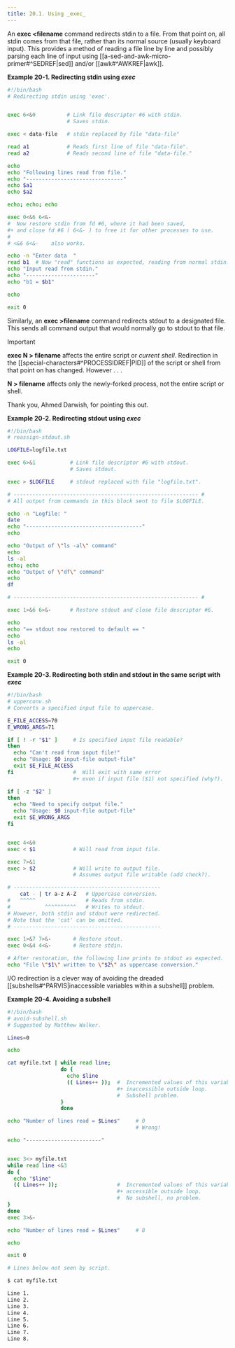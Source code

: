 ```yaml
---
title: 20.1. Using _exec_
---
```


An **exec <filename** command redirects stdin to a file. From that point on, all stdin comes from that file, rather than its normal source (usually keyboard input). This provides a method of reading a file line by line and possibly parsing each line of input using [[a-sed-and-awk-micro-primer#^SEDREF|sed]] and/or [[awk#^AWKREF|awk]].

**Example 20-1. Redirecting stdin using _exec_**

```bash
#!/bin/bash
# Redirecting stdin using 'exec'.


exec 6<&0          # Link file descriptor #6 with stdin.
                   # Saves stdin.

exec < data-file   # stdin replaced by file "data-file"

read a1            # Reads first line of file "data-file".
read a2            # Reads second line of file "data-file."

echo
echo "Following lines read from file."
echo "-------------------------------"
echo $a1
echo $a2

echo; echo; echo

exec 0<&6 6<&-
#  Now restore stdin from fd #6, where it had been saved,
#+ and close fd #6 ( 6<&- ) to free it for other processes to use.
#
# <&6 6<&-    also works.

echo -n "Enter data  "
read b1  # Now "read" functions as expected, reading from normal stdin.
echo "Input read from stdin."
echo "----------------------"
echo "b1 = $b1"

echo

exit 0
```

Similarly, an **exec >filename** command redirects stdout to a designated file. This sends all command output that would normally go to stdout to that file.

> [!important]
> **exec N > filename** affects the entire script or _current shell_. Redirection in the [[special-characters#^PROCESSIDREF|PID]] of the script or shell from that point on has changed. However . . .
>
> **N > filename** affects only the newly-forked process, not the entire script or shell.
>
> Thank you, Ahmed Darwish, for pointing this out.

**Example 20-2. Redirecting stdout using _exec_**

```bash
#!/bin/bash
# reassign-stdout.sh

LOGFILE=logfile.txt

exec 6>&1           # Link file descriptor #6 with stdout.
                    # Saves stdout.

exec > $LOGFILE     # stdout replaced with file "logfile.txt".

# ----------------------------------------------------------- #
# All output from commands in this block sent to file $LOGFILE.

echo -n "Logfile: "
date
echo "-------------------------------------"
echo

echo "Output of \"ls -al\" command"
echo
ls -al
echo; echo
echo "Output of \"df\" command"
echo
df

# ----------------------------------------------------------- #

exec 1>&6 6>&-      # Restore stdout and close file descriptor #6.

echo
echo "== stdout now restored to default == "
echo
ls -al
echo

exit 0
```

**Example 20-3. Redirecting both stdin and stdout in the same script with _exec_**

```bash
#!/bin/bash
# upperconv.sh
# Converts a specified input file to uppercase.

E_FILE_ACCESS=70
E_WRONG_ARGS=71

if [ ! -r "$1" ]     # Is specified input file readable?
then
  echo "Can't read from input file!"
  echo "Usage: $0 input-file output-file"
  exit $E_FILE_ACCESS
fi                   #  Will exit with same error
                     #+ even if input file ($1) not specified (why?).

if [ -z "$2" ]
then
  echo "Need to specify output file."
  echo "Usage: $0 input-file output-file"
  exit $E_WRONG_ARGS
fi


exec 4<&0
exec < $1            # Will read from input file.

exec 7>&1
exec > $2            # Will write to output file.
                     # Assumes output file writable (add check?).

# -----------------------------------------------
    cat - | tr a-z A-Z   # Uppercase conversion.
#   ^^^^^                # Reads from stdin.
#           ^^^^^^^^^^   # Writes to stdout.
# However, both stdin and stdout were redirected.
# Note that the 'cat' can be omitted.
# -----------------------------------------------

exec 1>&7 7>&-       # Restore stout.
exec 0<&4 4<&-       # Restore stdin.

# After restoration, the following line prints to stdout as expected.
echo "File \"$1\" written to \"$2\" as uppercase conversion."

```

I/O redirection is a clever way of avoiding the dreaded [[subshells#^PARVIS|inaccessible variables within a subshell]] problem.

**Example 20-4. Avoiding a subshell**

```bash
#!/bin/bash
# avoid-subshell.sh
# Suggested by Matthew Walker.

Lines=0

echo

cat myfile.txt | while read line;
                 do {
                   echo $line
                   (( Lines++ ));  #  Incremented values of this variable
                                   #+ inaccessible outside loop.
                                   #  Subshell problem.
                 }
                 done

echo "Number of lines read = $Lines"     # 0
                                         # Wrong!

echo "------------------------"


exec 3<> myfile.txt
while read line <&3
do {
  echo "$line"
  (( Lines++ ));                   #  Incremented values of this variable
                                   #+ accessible outside loop.
                                   #  No subshell, no problem.
}
done
exec 3>&-

echo "Number of lines read = $Lines"     # 8

echo

exit 0

# Lines below not seen by script.

$ cat myfile.txt

Line 1.
Line 2.
Line 3.
Line 4.
Line 5.
Line 6.
Line 7.
Line 8.
```
